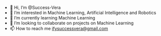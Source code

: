 - 👋 Hi, I’m @Success-Vera
- 👀 I’m interested in Machine Learning, Artificial Intelligence and Robotics
- 🌱 I’m currently learning Machine Learning
- 💞️ I’m looking to collaborate on projects on Machine Learning
- 📫 How to reach me ifysuccessvera@gmail.com

<!---
Success-Vera/Success-Vera is a ✨ special ✨ repository because its `README.md` (this file) appears on your GitHub profile.
You can click the Preview link to take a look at your changes.
--->
